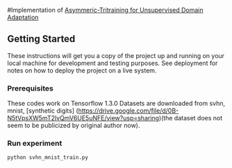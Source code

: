 #Implementation of [Asymmeric-Tritraining for Unsupervised Domain Adaptation](https://arxiv.org/abs/1702.08400)

## Getting Started

These instructions will get you a copy of the project up and running on your local machine for development and testing purposes. See deployment for notes on how to deploy the project on a live system.

### Prerequisites

These codes work on Tensorflow 1.3.0
Datasets are downloaded from svhn, mnist, [synthetic digits] (https://drive.google.com/file/d/0B-N5tVpsXW5mT2lvQmV6UE5uNFE/view?usp=sharing)(the dataset does not seem to be publicized by original author now).

### Run experiment
```
python svhn_mnist_train.py
```